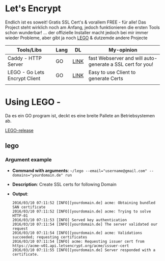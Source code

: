 Let's Encrypt
=============================
Endlich ist es soweit! Gratis SSL Cert's & vorallem FREE - für alle!
Das Project steht wirklich noch am Anfang, jedoch funktionieren die ersten Tools schon wunderbar!
... der offizielle Installer macht jedoch bei mir immer wieder Probleme, aber gibt ja noch [LEGO](https://github.com/xenolf/lego) & dutzemde andere Projecte


| Tools/Libs                    | Lang | DL                                              | My-opinion                                                |
|-------------------------------|------|-------------------------------------------------|-----------------------------------------------------------|
| Caddy - HTTP Server           | GO   | [LINK](https://caddyserver.com/download)        | fast Webserver and will auto-generate a SSL cert for you! |
| LEGO - Go Lets Encrypt Client | GO   | [LINK](https://github.com/xenolf/lego/releases) | Easy to use Client to generate Certs                      |
|                               |      |                                                 |                                                           |


Using LEGO - 
=========================
Da es ein GO program ist, deckt es eine breite Pallete an Betriebsystemen ab.

[LEGO-release](https://github.com/xenolf/lego/releases)


## lego
### Argument example
 * **Command with arguments**: `~/lego --email="username@gmail.com" --domains="yourdomain.de" run`
 * **Description**: Create SSL certs for following Domain
 * **Output**:
 


       2016/03/10 07:11:52 [INFO][yourdomain.de] acme: Obtaining bundled SAN certificate
       2016/03/10 07:11:52 [INFO][yourdomain.de] acme: Trying to solve HTTP-01
       2016/03/10 07:11:53 [INFO] Served key authentication
       2016/03/10 07:11:54 [INFO][yourdomain.de] The server validated our request
       2016/03/10 07:11:54 [INFO][yourdomain.de] acme: Validations succeeded; requesting certificates
       2016/03/10 07:11:54 [INFO] acme: Requesting issuer cert from https://acme-v01.api.letsencrypt.org/acme/issuer-cert
       2016/03/10 07:11:55 [INFO][yourdomain.de] Server responded with a certificate.







